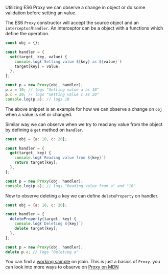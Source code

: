 <!--


---
 "ES6 : observe the object change using Proxy"
excerpt: "ES6 : observe change in object using Proxy"
date: 2016-02-17 00:00:00 IST
updated: 2016-02-17 00:00:00 IST
categories: javascript
tags: es6
---

-->
<!DOCTYPE html>
<html>

<head>
  <title>basic-git-workflow</title>
  <meta charset="utf-8">
  <meta name="viewport" content="width=device-width, initial-scale=1.0">


  <link rel="stylesheet" href="./css/bootstrap.css">
  <link rel="stylesheet" href="./css/bootstrap.grid.css">
  <link rel="stylesheet" href="./css/bootstrap.min.css">
  <link rel="stylesheet" href="./css/bootstrap-reboot.min.css">
  <link rel="stylesheet" href="./css/bootstrap.css.map">
  <link rel="stylesheet" href="./css/blog-home.css">
  <link rel="stylesheet" href="./css/prism.css">
  <script async defer src="./css/prism.js"></script>
</head>
<!--------------------------------------------------------------------------------------------------->
<!--------------------------------------------------------------------------------------------------->
<!--------------------------------------------------------------------------------------------------->
<!--------------------------------------------------------------------------------------------------->
<!--------------------------------------------------------------------------------------------------->




<body>

Utilizing ES6 Proxy we can observe a change in object or do some validation before setting an value.

The ES6 `Proxy` constructor will accept the source object and an `interceptor`/`handler`. An interceptor can be a object with a functions which define the operation.

~~~ js
const obj = {};

const handler = {
  set(target, key, value) {
    console.log(`Setting value ${key} as ${value}`)
    target[key] = value;
  },
};

const p = new Proxy(obj, handler);
p.a = 10; // logs "Setting value a as 10"
p.c = 20; // logs "Setting value c as 20"
console.log(p.a); // logs 10
~~~

The above snippet is an example for how we can observe a change on `obj` when a value is set or changed.

Similar way we can observe when we try to read any value from the object by defining a `get` method on `handler`.

~~~ js
const obj = {a: 10, c: 20};

const handler = {
  get(target, key) {
    console.log(`Reading value from ${key}`)
    return target[key];
  },
};

const p = new Proxy(obj, handler);
console.log(p.a); // logs "Reading value from a" and "10"
~~~

Now to observe deleting a key we can define `deleteProperty` on handler.


~~~ js
const obj = {a: 10, c: 20};

const handler = {
  deleteProperty(target, key) {
    console.log(`Deleting ${key}`)
    delete target[key];
  },
};

const p = new Proxy(obj, handler);
delete p.a; // logs "Deleting a"
~~~

You can find a [working sample](https://jsbin.com/rureme/edit?js,console) on jsbin. This is just a basics of `Proxy`. you can look into more ways to observe on [Proxy on MDN](https://developer.mozilla.org/en/docs/Web/JavaScript/Reference/Global_Objects/Proxy#No-op_forwarding_proxy)
